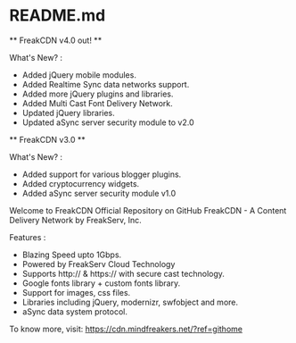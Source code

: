 README.md
=============

** FreakCDN v4.0 out! **

What's New? :
* Added jQuery mobile modules.
* Added Realtime Sync data networks support.
* Added more jQuery plugins and libraries.
* Added Multi Cast Font Delivery Network.
* Updated jQuery libraries.
* Updated aSync server security module to v2.0

** FreakCDN v3.0 **

What's New? :
* Added support for various blogger plugins.
* Added cryptocurrency widgets.
* Added aSync server security module v1.0


Welcome to FreakCDN Official Repository on GitHub
FreakCDN - A Content Delivery Network by FreakServ, Inc.

Features : 
* Blazing Speed upto 1Gbps.
* Powered by FreakServ Cloud Technology
* Supports http:// & https:// with secure cast technology.
* Google fonts library + custom fonts library.
* Support for images, css files.
* Libraries including jQuery, modernizr, swfobject and more.
* aSync data system protocol.

To know more, visit: https://cdn.mindfreakers.net/?ref=githome
